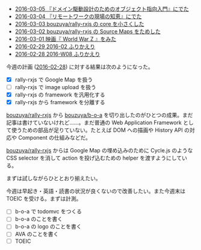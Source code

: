- [2016-03-05 『ドメイン駆動設計のためのオブジェクト指向入門』にでた][2016-03-05]
- [2016-03-04 『リモートワークの現場の知恵』にでた][2016-03-04]
- [2016-03-03 bouzuya/rally-rxjs の core を小さくした][2016-03-03]
- [2016-03-02 bouzuya/rally-rxjs の Source Maps をためした][2016-03-02]
- [2016-03-01 映画『 World War Z 』をみた][2016-03-01]
- [2016-02-29 2016-02 ふりかえり][2016-02-29]
- [2016-02-28 2016-W08 ふりかえり][2016-02-28]

今週の計画 ([2016-02-28][]) に対する結果は次のようになった。

- [x] rally-rxjs で Google Map を扱う
- [ ] rally-rxjs で image upload を扱う
- [x] rally-rxjs の framework を汎用化する
- [x] rally-rxjs から framework を分離する

[bouzuya/rally-rxjs][] から [bouzuya/b-o-a][] を切り出したのがひとつの成果。まだ記事は書けていないけれど……。まだ普通の Web Application Framework として使うための部品が足りていない。たとえば DOM への描画や History API の対応や Component の仕組みなどだ。

[bouzuya/rally-rxjs][] からは Google Map の埋め込みのために Cycle.js のような CSS selector を消して action を投げ込むための helper を渡すようにしている。

まずは試しながらひととおり揃えたい。

今週は早起き・英語・読書の状況が良くないので改善したい。また今週末は TOEIC を受ける。まずは計測。

- [ ] b-o-a で todomvc をつくる
- [ ] b-o-a のことを書く
- [ ] b-o-a の logo のことを書く
- [ ] AVA のことを書く
- [ ] TOEIC

[2016-02-28]: https://blog.bouzuya.net/2016/02/28/
[2016-02-29]: https://blog.bouzuya.net/2016/02/29/
[2016-03-01]: https://blog.bouzuya.net/2016/03/01/
[2016-03-02]: https://blog.bouzuya.net/2016/03/02/
[2016-03-03]: https://blog.bouzuya.net/2016/03/03/
[2016-03-04]: https://blog.bouzuya.net/2016/03/04/
[2016-03-05]: https://blog.bouzuya.net/2016/03/05/
[bouzuya/b-o-a]: https://github.com/bouzuya/b-o-a
[bouzuya/rally-rxjs]: https://github.com/bouzuya/rally-rxjs
